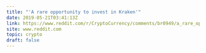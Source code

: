 ```yaml
---
title: "'A rare opportunity to invest in Kraken'"
date: 2019-05-21T03:41:13Z
link: https://www.reddit.com/r/CryptoCurrency/comments/br0949/a_rare_opportunity_to_invest_in_kraken/?utm_medium=RSS&utm_source=hune
site: www.reddit.com
topic: crypto
draft: false
---
```

